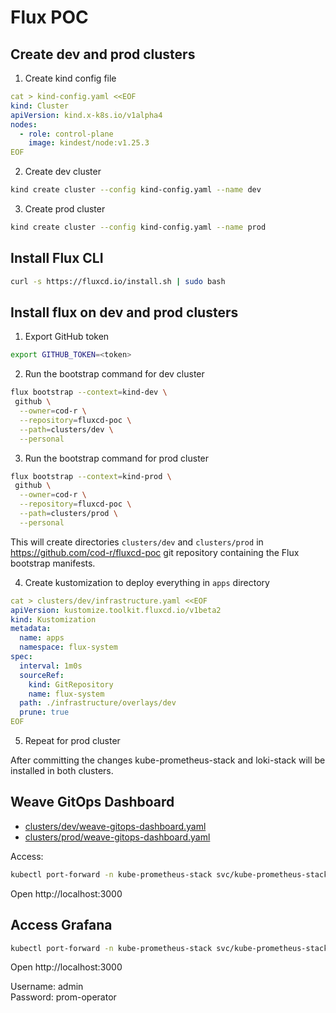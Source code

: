 # Flux POC

## Create dev and prod clusters
1. Create kind config file
```yaml
cat > kind-config.yaml <<EOF
kind: Cluster
apiVersion: kind.x-k8s.io/v1alpha4
nodes:
  - role: control-plane
    image: kindest/node:v1.25.3
EOF
```
2. Create dev cluster
```sh
kind create cluster --config kind-config.yaml --name dev
```
3. Create prod cluster
```sh
kind create cluster --config kind-config.yaml --name prod
```

## Install Flux CLI
```sh
curl -s https://fluxcd.io/install.sh | sudo bash
```

## Install flux on dev and prod clusters
1. Export GitHub token
```sh
export GITHUB_TOKEN=<token>
```

2. Run the bootstrap command for dev cluster
```sh
flux bootstrap --context=kind-dev \
 github \
  --owner=cod-r \
  --repository=fluxcd-poc \
  --path=clusters/dev \
  --personal
```

3. Run the bootstrap command for prod cluster
```sh
flux bootstrap --context=kind-prod \
 github \
  --owner=cod-r \
  --repository=fluxcd-poc \
  --path=clusters/prod \
  --personal
```
This will create directories `clusters/dev` and `clusters/prod` in https://github.com/cod-r/fluxcd-poc git repository containing the Flux bootstrap manifests.

4. Create kustomization to deploy everything in `apps` directory
```yaml
cat > clusters/dev/infrastructure.yaml <<EOF
apiVersion: kustomize.toolkit.fluxcd.io/v1beta2
kind: Kustomization
metadata:
  name: apps
  namespace: flux-system
spec:
  interval: 1m0s
  sourceRef:
    kind: GitRepository
    name: flux-system
  path: ./infrastructure/overlays/dev
  prune: true
EOF
```
5. Repeat for prod cluster

After committing the changes kube-prometheus-stack and loki-stack will be installed in both clusters.

## Weave GitOps Dashboard
- [clusters/dev/weave-gitops-dashboard.yaml](/clusters/dev/weave-gitops-dashboard.yaml)
- [clusters/prod/weave-gitops-dashboard.yaml](/clusters/prod/weave-gitops-dashboard.yaml)

Access:
```sh
kubectl port-forward -n kube-prometheus-stack svc/kube-prometheus-stack-grafana 3000:80
```
Open http://localhost:3000

## Access Grafana
```sh
kubectl port-forward -n kube-prometheus-stack svc/kube-prometheus-stack-grafana 3000:80
```
Open http://localhost:3000

Username: admin  
Password: prom-operator